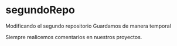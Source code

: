 # segundoRepo
Modificando el segundo repositorio
Guardamos de manera temporal

Siempre realicemos comentarios en nuestros proyectos.